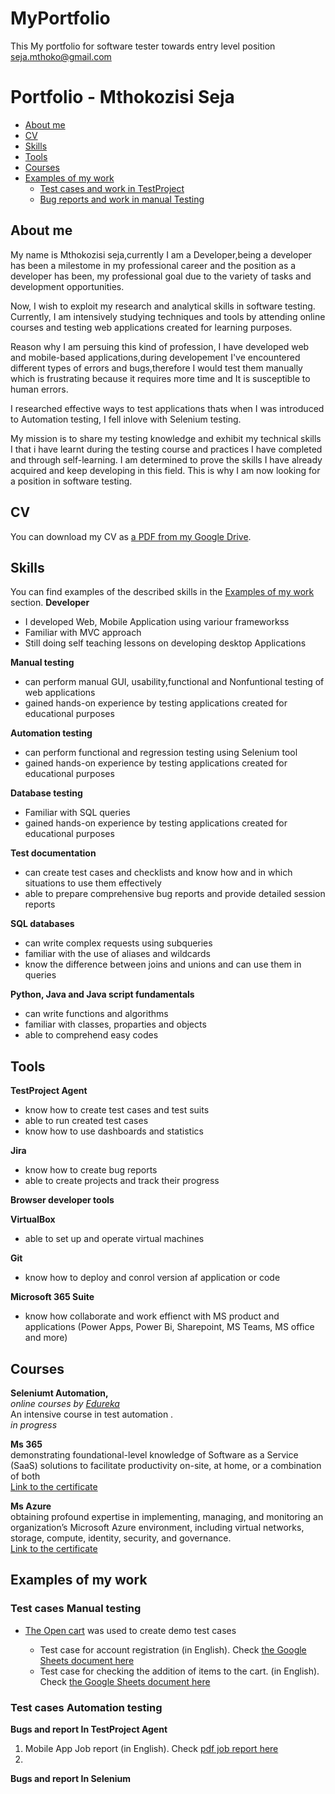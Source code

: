 # MyPortfolio
This My portfolio for software tester towards entry level position
seja.mthoko@gmail.com

# Portfolio - Mthokozisi Seja
- [About me](#about-me)
- [CV](#cv)
- [Skills](#skills)
- [Tools](#tools)
- [Courses](#courses)
- [Examples of my work](#examples-of-my-work)
  * [Test cases and work in TestProject](#Bugs-and-report-In-TestProject-Agent)
  * [Bug reports and work in manual Testing](#Test-cases-Automation-testing)
  
  

## About me
My name is Mthokozisi seja,currently I am a Developer,being a developer has been a milestome in my professional career and the position as a developer has been, my professional goal due to the variety of tasks and development opportunities.

Now, I wish to exploit my research and analytical skills in software testing. Currently, I am intensively studying techniques and tools by attending online courses and testing web applications created for learning purposes.

Reason why I am persuing this kind of profession, I have developed web and mobile-based applications,during developement I've encountered different types of errors and bugs,therefore I would test them manually which is frustrating because it requires more time and It is susceptible to human errors.

I researched effective ways to test applications thats when I was introduced to Automation testing, I fell inlove with Selenium testing.

My mission is to share my testing knowledge and exhibit my technical skills I that i have learnt during the testing course and practices I have completed and through self-learning. I am determined to prove the skills I have already acquired and keep developing in this field. This is why I am now looking for a  position in software testing.


## CV
You can download my CV as [a PDF from my Google Drive](https://drive.google.com/file/d/1d46NU_J6sL_T2lbfDhgRs_uoxtQh9r-6/view?usp=share_link).

## Skills

You can find examples of the described skills in the [Examples of my work](#examples-of-my-work) section.
__Developer__
  * I developed Web, Mobile  Application using variour frameworkss
  * Familiar with MVC approach
  * Still doing self teaching lessons on  developing desktop Applications

__Manual testing__
  * can perform manual GUI, usability,functional and Nonfuntional testing of web applications
  * gained hands-on experience by testing applications created for educational purposes

__Automation testing__
  * can perform functional and regression testing using Selenium tool
  * gained hands-on experience by testing applications created for educational purposes

__Database testing__
  * Familiar with SQL queries
  * gained hands-on experience by testing applications created for educational purposes

__Test documentation__
  * can create test cases and checklists and know how and in which situations to use them effectively
  * able to prepare comprehensive bug reports and provide detailed session reports

__SQL databases__
  * can write complex requests using subqueries
  * familiar with the use of aliases and wildcards
  * know the difference between joins and unions and can use them in queries

__Python, Java and Java script fundamentals__
  * can write  functions and algorithms
  * familiar with classes, proparties and objects
  * able to comprehend easy codes

## Tools

__TestProject Agent__
  * know how to create test cases and test suits
  * able to run created test cases
  * know how to use dashboards and statistics

__Jira__
  * know how to create bug reports
  * able to create projects and track their progress

__Browser developer tools__

__VirtualBox__
  * able to set up and operate virtual machines

__Git__
  * know how to deploy and conrol version af application or code

__Microsoft 365 Suite__
  * know how collaborate and work effienct with MS product and applications (Power Apps, Power Bi, Sharepoint, MS Teams, MS office and more)

## Courses

__Seleniumt Automation,__  
*online courses by [Edureka](https://www.edureka.co/selenium-certification-training?utm_source=hometrending&utm_campaign=trendingcourses)*  
An intensive course in test automation .  
*in progress*

__Ms 365__  
 demonstrating foundational-level knowledge of Software as a Service (SaaS) solutions to facilitate productivity on-site, at home, or a combination of both   
[Link to the certificate](https://www.credly.com/badges/46b411b9-c1f1-4c40-a686-cf9c0f2171ce/public_url)

__Ms Azure__  
 obtaining profound expertise in implementing, managing, and monitoring an organization’s Microsoft Azure environment, including virtual networks, storage, compute, identity, security, and governance.   
[Link to the certificate](https://www.credly.com/badges/71698376-9607-43a7-8b93-c284c3440ee3/public_url)



## Examples of my work

### Test cases  Manual testing

- [The Open cart](https://www.opencart.com/) was used to create demo test cases

  * Test case for account registration (in English). Check [the Google Sheets document here](https://drive.google.com/file/d/1m6Q3kSIt6wT-B507c3kvrvTzCKmdwFUO/view)
  * Test case for checking the addition of items to the cart. (in English). Check [the Google Sheets document here](https://drive.google.com/file/d/1NQTIlo6gNhV2NF_HhuDRhR4tvjKPJDgV/view)

### Test cases Automation testing

__Bugs and report In TestProject Agent__  
1. Mobile App Job report (in English). Check [pdf job report here](https://drive.google.com/file/d/12MO0UXv-WcB2W6OGjbCKD90SMw8Pq_HO/view?usp=share_link)
2. 
__Bugs and report In Selenium__ 
 



